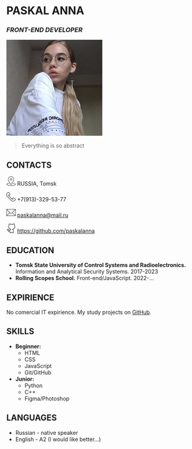 
# **PASKAL ANNA** 
### _FRONT-END DEVELOPER_ 
![My photo](src/img/jpg/My_photo.jpg)
> Everything is so abstract

## CONTACTS
![icon:place](src/img/png/place.png) RUSSIA, Tomsk

![icon:phone](src/img/png/phone.png) +7(913)-329-53-77

![icon:mail](src/img/png/mail.png) paskalanna@mail.ru

![icon:github](src/img/png/github.png) https://github.com/paskalanna

## EDUCATION
* **Tomsk State University of Control Systems and Radioelectronics.** Information and Analytical Security Systems. 2017-2023
* **Rolling Scopes School.** Front-end/JavaScript. 2022-...

## EXPIRIENCE
No comercial IT expirience. My study projects on [GitHub](https://github.com/paskalanna).

## SKILLS
* **Beginner:**
    * HTML
    * CSS
    * JavaScript
    * Git/GitHub
* **Junior:**
    * Python
    * C++
    * Figma/Photoshop

## LANGUAGES

* Russian - native speaker
* English - A2 (I would like better...)